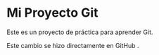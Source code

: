 # Mi Proyecto Git

Este es un proyecto de práctica para aprender Git.


Este cambio se hizo directamente en GitHub .

